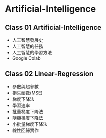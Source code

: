 # Artificial-Intelligence

## Class 01 Artificial-Intelligence
* 人工智慧發展史
* 人工智慧的任務
* 人工智慧的學習方法
* Google Colab

## Class 02 Linear-Regression
* 參數與超參數
* 損失函數(MSE)
* 梯度下降法
* 學習速率
* 批量梯度下降法
* 隨機梯度下降法
* 小批量梯度下降法
* 線性回歸實作
